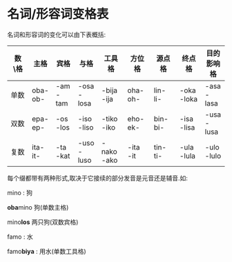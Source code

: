 # 名词/形容词变格表
名词和形容词的变化可以由下表概括:

| 数\格| 主格 | 宾格 | 与格 | 工具格 |  方位格| 源点格 | 终点格 | <div>目的<br>影响</div>格 |
| ---  | --- | --- | ---- | --- | --- | --- | --- | --- |
| 单数 |oba-<br>ob-|-am<br>-tam|-osa<br>-losa |-bija<br>-ija | oha-<br>oh-| lin-<br>li- | -oka<br>-loka|-asa<br>-lasa |
| 双数 | epa-<br>ep-|-os<br>-los | -iso<br>-liso|-tiko<br>-iko|eho-<br>ek-|bin-<br>bi-|-isa<br>-lisa|-usa<br>-lusa|
| 复数 |ita-<br>it-|-ta<br>-kat|-uso<br>-luso|-nako<br>-ako|-ita<br>-it|tin-<br>ti-|-ula<br>-lula|-ulo<br>-lulo|

每个缀都带有两种形式,取决于它接续的部分发音是元音还是辅音.如:

mino : 狗

**oba**mino 狗(单数主格)

mino**los** 两只狗(双数宾格)

famo : 水

famo**biya** : 用水(单数工具格)
